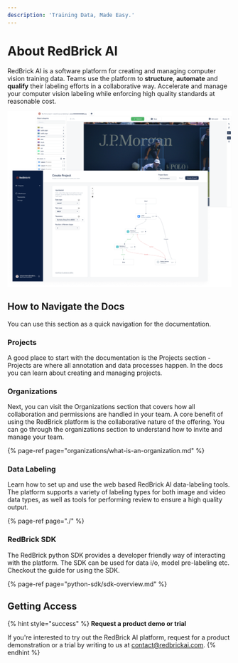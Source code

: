 ```yaml
---
description: 'Training Data, Made Easy.'
---
```


# About RedBrick AI

RedBrick AI is a software platform for creating and managing computer vision training data. Teams use the platform to **structure**, **automate** and **qualify** their labeling efforts in a collaborative way. Accelerate and manage your computer vision labeling while enforcing high quality standards at reasonable cost.

![](.gitbook/assets/group-465-2-.png)

## How to Navigate the Docs

You can use this section as a quick navigation for the documentation.

### Projects

A good place to start with the documentation is the Projects section - Projects are where all annotation and data processes happen. In the docs you can learn about creating and managing projects. 

### Organizations

Next, you can visit the Organizations section that covers how all collaboration and permissions are handled in your team. A core benefit of using the RedBrick platform is the collaborative nature of the offering. You can go through the organizations section to understand how to invite and manage your team. 

{% page-ref page="organizations/what-is-an-organization.md" %}

### Data Labeling

Learn how to set up and use the web based RedBrick AI data-labeling tools. The platform supports a variety of labeling types for both image and video data types, as well as tools for performing review to ensure a high quality output. 

{% page-ref page="./" %}

### RedBrick SDK

The RedBrick python SDK provides a developer friendly way of interacting with the platform. The SDK can be used for data i/o, model pre-labeling etc. Checkout the guide for using the SDK.

{% page-ref page="python-sdk/sdk-overview.md" %}

## Getting Access

{% hint style="success" %}
**Request a product demo or trial**  
  
If you're interested to try out the RedBrick AI platform, request for a product demonstration or a trial by writing to us at [contact@redbrickai.com](mailto:contact@redbrickai.com).
{% endhint %}

